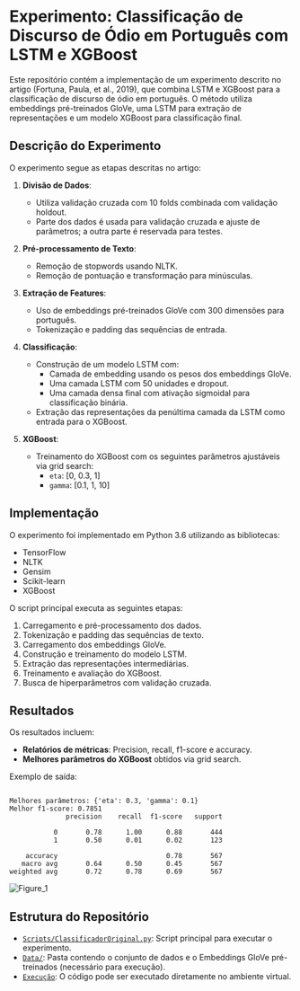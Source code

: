 # Experimento: Classificação de Discurso de Ódio em Português com LSTM e XGBoost

Este repositório contém a implementação de um experimento descrito no artigo (Fortuna, Paula, et al., 2019), que combina LSTM e XGBoost para a classificação de discurso de ódio em português. O método utiliza embeddings pré-treinados GloVe, uma LSTM para extração de representações e um modelo XGBoost para classificação final.

## Descrição do Experimento
O experimento segue as etapas descritas no artigo:

1. **Divisão de Dados**:
   - Utiliza validação cruzada com 10 folds combinada com validação holdout.
   - Parte dos dados é usada para validação cruzada e ajuste de parâmetros; a outra parte é reservada para testes.

2. **Pré-processamento de Texto**:
   - Remoção de stopwords usando NLTK.
   - Remoção de pontuação e transformação para minúsculas.

3. **Extração de Features**:
   - Uso de embeddings pré-treinados GloVe com 300 dimensões para português.
   - Tokenização e padding das sequências de entrada.

4. **Classificação**:
   - Construção de um modelo LSTM com:
     - Camada de embedding usando os pesos dos embeddings GloVe.
     - Uma camada LSTM com 50 unidades e dropout.
     - Uma camada densa final com ativação sigmoidal para classificação binária.
   - Extração das representações da penúltima camada da LSTM como entrada para o XGBoost.

5. **XGBoost**:
   - Treinamento do XGBoost com os seguintes parâmetros ajustáveis via grid search:
     - `eta`: [0, 0.3, 1]
     - `gamma`: [0.1, 1, 10]

## Implementação
O experimento foi implementado em Python 3.6 utilizando as bibliotecas:
- TensorFlow
- NLTK
- Gensim
- Scikit-learn
- XGBoost

O script principal executa as seguintes etapas:
1. Carregamento e pré-processamento dos dados.
2. Tokenização e padding das sequências de texto.
3. Carregamento dos embeddings GloVe.
4. Construção e treinamento do modelo LSTM.
5. Extração das representações intermediárias.
6. Treinamento e avaliação do XGBoost.
7. Busca de hiperparâmetros com validação cruzada.

## Resultados
Os resultados incluem:
- **Relatórios de métricas**: Precision, recall, f1-score e accuracy.
- **Melhores parâmetros do XGBoost** obtidos via grid search.

Exemplo de saída:
```

Melhores parâmetros: {'eta': 0.3, 'gamma': 0.1}
Melhor f1-score: 0.7851
              precision    recall  f1-score   support

           0       0.78      1.00      0.88       444
           1       0.50      0.01      0.02       123

    accuracy                           0.78       567
   macro avg       0.64      0.50      0.45       567
weighted avg       0.72      0.78      0.69       567
```
![Figure_1](https://github.com/user-attachments/assets/895e3251-73d5-452d-b8ab-5b4f0aaf18f6)

## Estrutura do Repositório
-  [`Scripts/ClassificadorOriginal.py`](https://github.com/Carlosbera7/ExperimentoBaseOriginal/blob/main/Script/ClassificadorOriginal.py): Script principal para executar o experimento.
- [`Data/`](https://github.com/Carlosbera7/ExperimentoBaseOriginal/tree/main/Data): Pasta contendo o conjunto de dados e o Embeddings GloVe pré-treinados (necessário para execução).
- [`Execução`](https://ideal-guacamole-gjg979rjvwhw956.github.dev/): O código pode ser executado diretamente no ambiente virtual.


